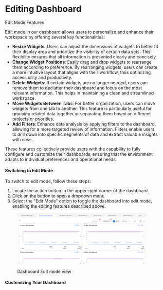 # Editing Dashboard

Edit Mode Features

Edit mode in our dashboard allows users to personalize and enhance their workspace by offering several key functionalities:

* **Resize Widgets**: Users can adjust the dimensions of widgets to better fit their display area and prioritize the visibility of certain data sets. This flexibility ensures that all information is presented clearly and concisely.
* **Change Widget Positions**: Easily drag and drop widgets to rearrange them according to preference. By rearranging widgets, users can create a more intuitive layout that aligns with their workflow, thus optimizing accessibility and productivity.
* **Delete Widgets**: If certain widgets are no longer needed, users can remove them to declutter their dashboard and focus on the most relevant information. This helps in maintaining a clean and streamlined workspace.
* **Move Widgets Between Tabs**: For better organization, users can move widgets from one tab to another. This feature is particularly useful for grouping related data together or separating them based on different projects or priorities.
* **Add Filters**: Enhance data analysis by applying filters to the dashboard, allowing for a more targeted review of information. Filters enable users to drill down into specific segments of data and extract valuable insights with ease.

These features collectively provide users with the capability to fully configure and customize their dashboards, ensuring that the environment adapts to individual preferences and operational needs.

#### Switching to Edit Mode

To switch to edit mode, follow these steps:

1. Locate the action button in the upper-right corner of the dashboard.
2. Click on the button to open a dropdown menu.
3. Select the "Edit Mode" option to toggle the dashboard into edit mode, enabling the editing features described above.

<figure><img src="../../../../.gitbook/assets/image (256).png" alt=""><figcaption><p>Dashboard Edit mode view</p></figcaption></figure>

#### Customizing Your Dashboard





